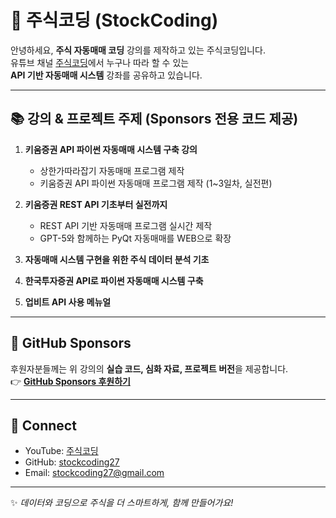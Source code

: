 # 👋 주식코딩 (StockCoding)

안녕하세요, **주식 자동매매 코딩** 강의를 제작하고 있는 주식코딩입니다.  
유튜브 채널 [주식코딩](https://www.youtube.com/@stockcoding27)에서 누구나 따라 할 수 있는  
**API 기반 자동매매 시스템** 강좌를 공유하고 있습니다.

---

## 📚 강의 & 프로젝트 주제 (Sponsors 전용 코드 제공)
1. **키움증권 API 파이썬 자동매매 시스템 구축 강의**  
   - 상한가따라잡기 자동매매 프로그램 제작  
   - 키움증권 API 파이썬 자동매매 프로그램 제작 (1~3일차, 실전편)  

2. **키움증권 REST API 기초부터 실전까지**  
   - REST API 기반 자동매매 프로그램 실시간 제작  
   - GPT-5와 함께하는 PyQt 자동매매를 WEB으로 확장  

3. **자동매매 시스템 구현을 위한 주식 데이터 분석 기초**  

4. **한국투자증권 API로 파이썬 자동매매 시스템 구축**  

5. **업비트 API 사용 메뉴얼**  

---

## 🚀 GitHub Sponsors
후원자분들께는 위 강의의 **실습 코드, 심화 자료, 프로젝트 버전**을 제공합니다.  
👉 [**GitHub Sponsors 후원하기**](https://github.com/sponsors/stockcoding27)

---

## 🔗 Connect
- YouTube: [주식코딩](https://www.youtube.com/@stockcoding27)  
- GitHub: [stockcoding27](https://github.com/stockcoding27)  
- Email: stockcoding27@gmail.com  

---

✨ *데이터와 코딩으로 주식을 더 스마트하게, 함께 만들어가요!*
